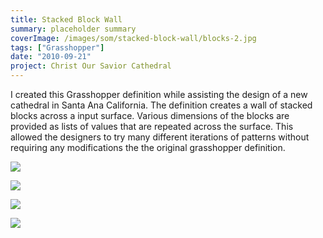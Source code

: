 ```yaml
---
title: Stacked Block Wall
summary: placeholder summary
coverImage: /images/som/stacked-block-wall/blocks-2.jpg
tags: ["Grasshopper"]
date: "2010-09-21"
project: Christ Our Savior Cathedral
---
```


I created this Grasshopper definition while assisting the design of a new cathedral in Santa Ana California. The definition creates a wall of stacked blocks across a input surface. Various dimensions of the blocks are provided as lists of values that are repeated across the surface. This allowed the designers to try many different iterations of patterns without requiring any modifications the the original grasshopper definition.

![](/images/som/stacked-block-wall/stacked-blocks.png)

![](/images/som/stacked-block-wall/block-definiiton.png)

![](/images/som/stacked-block-wall/blocks-4.jpg)

![](/images/som/stacked-block-wall/1839.jpg)
